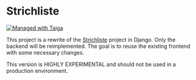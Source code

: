Strichliste
===========

[![Managed with Taiga](https://taiga.io/media/support/attachments/article-22/banner-gh.png)](https://tree.taiga.io/project/don42-strichliste-django/ "Managed with Taiga")

This project is a rewrite of the [Strichliste](https://github.com/hackerspace-bootstrap/strichliste/) project in Django. 
Only the backend will be reimplemented. The goal is to reuse the existing frontend with some necessary changes.

This version is HIGHLY EXPERIMENTAL and should not be used in a production environment.
